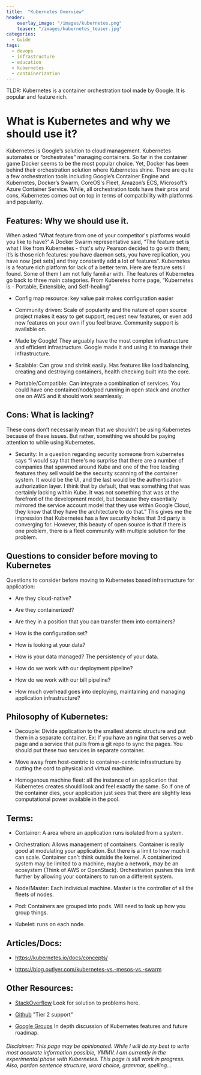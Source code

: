 ```yaml
---
title:  "Kubernetes Overview"
header:
    overlay_image: "/images/kubernetes.png"
    teaser: "/images/kubernetes_teaser.jpg"
categories: 
  - Guide
tags:
  - devops
  - infrastructure
  - education
  - kubernetes
  - containerization
---
```


TLDR: Kubernetes is a container orchestration tool made by Google. It is popular and feature rich. 

# What is Kubernetes and why we should use it?

Kubernetes is Google’s solution to cloud management. Kubernetes
automates or “orchestrates” managing containers. So far in the container
game Docker seems to be the most popular choice. Yet, Docker has been
behind their orchestration solution where Kubernetes shine. There are
quite a few orchestration tools including Google’s Container Engine and
Kubernetes, Docker’s Swarm, CoreOS's Fleet, Amazon’s ECS, Microsoft’s
Azure Container Service. While, all orchestration tools have their pros
and cons, Kubernetes comes out on top in terms of compatibility with
platforms and popularity.

## Features: Why we should use it.
When asked “What feature from one of your competitor's platforms would
you like to have?’ A Docker Swarm representative said, “The feature set
is what I like from Kubernetes - that's why Pearson decided to go with
them; it’s is those rich features: you have daemon sets, you have
replication, you have now \[pet sets\] and they constantly add a lot of
features”. Kubernetes is a feature rich platform for lack of a better
term. Here are feature sets I found. Some of them I am not fully
familiar with. The features of Kubernetes go back to three main
categories. From Kuberetes home page, “Kubernetes is - Portable,
Extensible, and Self-healing”

-   Config map resource: key value pair makes configuration easier

-   Community driven: Scale of popularity and the nature of open source
    project makes it easy to get support, request new features, or even
    add new features on your own if you feel brave. Community support is
    available on.

-   Made by Google! They arguably have the most complex infrastructure
    and efficient infrastructure. Google made it and using it to manage
    their infrastructure.

-   Scalable: Can grow and shrink easily. Has features like load
    balancing, creating and destroying containers, health checking built
    into the core.

-   Portable/Compatible: Can integrate a combination of services. You
    could have one container/node/pod running in open stack and another
    one on AWS and it should work seamlessly.
    
## Cons: What is lacking?
These cons don’t necessarily mean that we shouldn’t be using Kubernetes
because of these issues. But rather, something we should be paying
attention to while using Kubernetes.

-   Security: In a question regarding security someone from kubernetes
    says “I would say that there's no surprise that there are a number
    of companies that spawned around Kube and one of the free leading
    features they sell would be the security scanning of the
    container system. It would be the UI, and the last would be the
    authentication authorization layer. I think that by default, that
    was something that was certainly lacking within Kube. It was not
    something that was at the forefront of the development model, but
    because they essentially mirrored the service account model that
    they use within Google Cloud, they know that they have the
    architecture to do that.” This gives me the impression that
    Kubernetes has a few security holes that 3rd party is
    converging for. However, this beauty of open source is that if there
    is one problem, there is a fleet community with multiple solution
    for the problem.

## Questions to consider before moving to Kubernetes
Questions to consider before moving to Kubernetes based infrastructure
for application:

-   Are they cloud-native?

-   Are they containerized?

-   Are they in a position that you can transfer them into containers?

-   How is the configuration set?

-   How is looking at your data?

-   How is your data managed? The persistency of your data.

-   How do we work with our deployment pipeline? 

-   How do we work with our bill pipeline?

-   How much overhead goes into deploying, maintaining and managing
    application infrastructure?
    

## Philosophy of Kubernetes:
-   Decouple: Divide application to the smallest atomic structure and
    put them in a separate container. Ex: If you have an nginx that
    serves a web page and a service that pulls from a git repo to sync
    the pages. You should put these two services in separate container.

-   Move away from host-centric to container-centric infrastructure by
    cutting the cord to physical and virtual machine.

-   Homogenous machine fleet: all the instance of an application that
    Kubernetes creates should look and feel exactly the same. So if one
    of the container dies, your application just sees that there are
    slightly less computational power available in the pool.
    
## Terms: 
-   Container: A area where an application runs isolated from a system.

-   Orchestration: Allows management of containers. Container is really
    good at modulating your application. But there is a limit to how
    much it can scale. Container can't think outside the kernel. A
    containerized system may be limited to a machine, maybe a network,
    may be an ecosystem (Think of AWS or OpenStack). Orchestration
    pushes this limit further by allowing your containers to run on a
    different system.

-   Node/Master: Each individual machine. Master is the controller of
    all the fleets of nodes.

-   Pod: Containers are grouped into pods. Will need to look up how you
    group things.

-   Kubelet: runs on each node.

## Articles/Docs:
-   <https://kubernetes.io/docs/concepts/>

-   <https://blog.outlyer.com/kubernetes-vs.-mesos-vs.-swarm>

## Other Resources:
-   [StackOverflow](https://stackoverflow.com/questions/tagged/kubernetes)
    Look for solution to problems here.

-   [Github](https://github.com/kubernetes/kubernetes/issues) "Tier 2
    support"

-   [Google
    Groups](https://groups.google.com/forum/#!forum/kubernetes-dev) In
    depth discussion of Kubernetes features and future roadmap.

###### Disclaimer: This page may be opinionated. While I will do my best to write most accurate information possible, YMMV. I am currently in the experimental phase with Kubernetes. This page is still work in progress. Also, pardon sentence structure, word choice, grammar, spelling...
